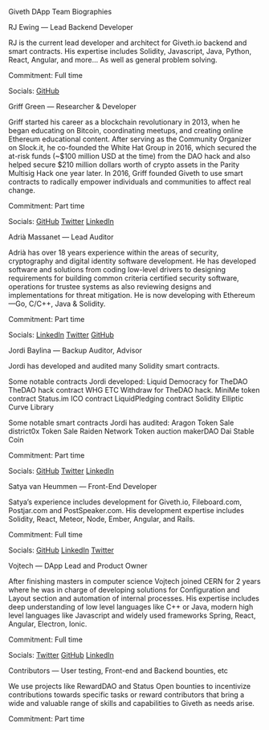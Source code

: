 Giveth DApp Team Biographies

RJ Ewing — Lead Backend Developer

RJ is the current lead developer and architect for Giveth.io backend and smart contracts. His expertise includes Solidity, Javascript, Java, Python, React, Angular, and more… As well as general problem solving.

Commitment: Full time

Socials: [GitHub](https://github.com/perissology) 

Griff Green — Researcher & Developer

Griff started his career as a blockchain revolutionary in 2013, when he began educating on Bitcoin, coordinating meetups, and creating online Ethereum educational content. After serving as the Community Organizer on Slock.it, he co-founded the White Hat Group in 2016, which secured the at-risk funds (~$100 million USD at the time) from the DAO hack and also helped secure $210 million dollars worth of crypto assets in the Parity Multisig Hack one year later. In 2016, Griff founded Giveth to use smart contracts to radically empower individuals and communities to affect real change.

Commitment: Part time

Socials: [GitHub](https://github.com/GriffGreen) [Twitter](https://twitter.com/thegrifft) [LinkedIn](https://www.linkedin.com/in/griffgreen/)

Adrià Massanet — Lead Auditor

Adrià has over 18 years experience within the areas of security, cryptography and digital identity software development. He has developed software and solutions from coding low-level drivers to designing requirements for building common criteria certified security software, operations for trustee systems as also reviewing designs and implementations for threat mitigation. He is now developing with Ethereum—Go, C/C++, Java & Solidity.

Commitment: Part time

Socials: [LinkedIn](https://www.linkedin.com/in/adriamb/) [Twitter](https://twitter.com/codecontext) [GitHub](https://github.com/adriamb)

Jordi Baylina — Backup Auditor, Advisor

Jordi has developed and audited many Solidity smart contracts. 

Some notable contracts Jordi developed:
Liquid Democracy for TheDAO 
TheDAO hack contract
WHG ETC Withdraw for TheDAO hack.
MiniMe token contract
Status.im ICO contract
LiquidPledging contract
Solidity Elliptic Curve Library 

Some notable smart contracts Jordi has audited:
Aragon Token Sale
district0x Token Sale
Raiden Network Token auction
makerDAO Dai Stable Coin

Commitment: Part time

Socials: [GitHub](https://github.com/jbaylina) [Twitter](https://twitter.com/jbaylina) [LinkedIn](https://www.linkedin.com/in/jbaylina/)

Satya van Heummen — Front-End Developer

Satya’s experience includes development for Giveth.io, Fileboard.com, Postjar.com and PostSpeaker.com. His development expertise includes Solidity, React, Meteor, Node, Ember, Angular, and Rails. 

Commitment: Full time

Socials: [GitHub](https://github.com/satyavh) [LinkedIn](https://www.linkedin.com/in/satyavh/) [Twitter](https://twitter.com/satyavh)


Vojtech — DApp Lead and Product Owner

After finishing masters in computer science Vojtech joined CERN for 2 years where he was in charge of developing solutions for Configuration and Layout section and automation of internal processes. His expertise includes deep understanding of low level languages like C++ or Java, modern high level languages like Javascript and widely used frameworks Spring, React, Angular, Electron, Ionic.

Commitment: Full time

Socials: 
[Twitter](https://twitter.com/vojtechsimetka)
[GitHub](https://github.com/vojtechsimetka)
[LinkedIn](https://www.linkedin.com/in/vojtechsimetka)

Contributors — User testing, Front-end and Backend bounties, etc

We use projects like RewardDAO and Status Open bounties to incentivize contributions towards specific tasks or reward contributors that bring a wide and valuable range of skills and capabilities to Giveth as needs arise. 

Commitment: Part time
